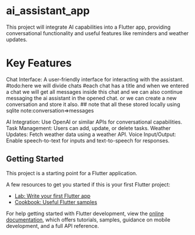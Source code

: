 # ai_assistant_app

This project will integrate AI capabilities into a Flutter app,
providing conversational functionality and useful features like reminders and weather updates.

# Key Features
Chat Interface: A user-friendly interface for interacting with the assistant.
    #todo:here we will divide chats
    #each chat has a title and when we entered a chat
     we will get all messages inside this chat and we can also
     continue messaging the ai assistant in the opened chat.
     or we can create a new conversation and store it also.
     ## note that all these stored locally using sqlite
     note:conversation=>messages

AI Integration: Use OpenAI or similar APIs for conversational capabilities.
Task Management: Users can add, update, or delete tasks.
Weather Updates: Fetch weather data using a weather API.
Voice Input/Output: Enable speech-to-text for inputs and text-to-speech for responses.


## Getting Started

This project is a starting point for a Flutter application.

A few resources to get you started if this is your first Flutter project:

- [Lab: Write your first Flutter app](https://docs.flutter.dev/get-started/codelab)
- [Cookbook: Useful Flutter samples](https://docs.flutter.dev/cookbook)

For help getting started with Flutter development, view the
[online documentation](https://docs.flutter.dev/), which offers tutorials,
samples, guidance on mobile development, and a full API reference.
